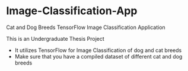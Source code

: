 # Image-Classification-App
Cat and Dog Breeds TensorFlow Image Classification Application

This is an Undergraduate Thesis Project
- It utilizes TensorFlow for Image Classification of dog and cat breeds
- Make sure that you have a compiled dataset of different cat and dog breeds

